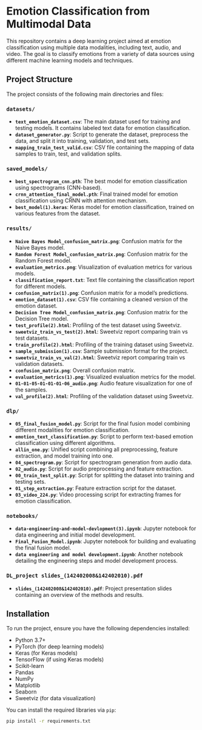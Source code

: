 # Emotion Classification from Multimodal Data

This repository contains a deep learning project aimed at emotion classification using multiple data modalities, including text, audio, and video. The goal is to classify emotions from a variety of data sources using different machine learning models and techniques.

## Project Structure

The project consists of the following main directories and files:

### `datasets/`
- **`text_emotion_dataset.csv`**: The main dataset used for training and testing models. It contains labeled text data for emotion classification.
- **`dataset_generator.py`**: Script to generate the dataset, preprocess the data, and split it into training, validation, and test sets.
- **`mapping_train_test_valid.csv`**: CSV file containing the mapping of data samples to train, test, and validation splits.

### `saved_models/`
- **`best_spectrogram_cnn.pth`**: The best model for emotion classification using spectrograms (CNN-based).
- **`crnn_attention_final_model.pth`**: Final trained model for emotion classification using CRNN with attention mechanism.
- **`best_model(1).keras`**: Keras model for emotion classification, trained on various features from the dataset.

### `results/`
- **`Naive Bayes Model_confusion_matrix.png`**: Confusion matrix for the Naive Bayes model.
- **`Random Forest Model_confusion_matrix.png`**: Confusion matrix for the Random Forest model.
- **`evaluation_metrics.png`**: Visualization of evaluation metrics for various models.
- **`classification_report.txt`**: Text file containing the classification report for different models.
- **`confusion_matrix(1).png`**: Confusion matrix for a model’s predictions.
- **`emotion_dataset(1).csv`**: CSV file containing a cleaned version of the emotion dataset.
- **`Decision Tree Model_confusion_matrix.png`**: Confusion matrix for the Decision Tree model.
- **`test_profile(2).html`**: Profiling of the test dataset using Sweetviz.
- **`sweetviz_train_vs_test(2).html`**: Sweetviz report comparing train vs test datasets.
- **`train_profile(2).html`**: Profiling of the training dataset using Sweetviz.
- **`sample_submission(1).csv`**: Sample submission format for the project.
- **`sweetviz_train_vs_val(2).html`**: Sweetviz report comparing train vs validation datasets.
- **`confusion_matrix.png`**: Overall confusion matrix.
- **`evaluation_metrics(1).png`**: Visualized evaluation metrics for the model.
- **`01-01-05-01-01-01-06_audio.png`**: Audio feature visualization for one of the samples.
- **`val_profile(2).html`**: Profiling of the validation dataset using Sweetviz.

### `dlp/`
- **`05_final_fusion_model.py`**: Script for the final fusion model combining different modalities for emotion classification.
- **`emotion_text_classification.py`**: Script to perform text-based emotion classification using different algorithms.
- **`allin_one.py`**: Unified script combining all preprocessing, feature extraction, and model training into one.
- **`04_spectrogram.py`**: Script for spectrogram generation from audio data.
- **`02_audio.py`**: Script for audio preprocessing and feature extraction.
- **`00_train_test_split.py`**: Script for splitting the dataset into training and testing sets.
- **`01_step_extraction.py`**: Feature extraction script for the dataset.
- **`03_video_224.py`**: Video processing script for extracting frames for emotion classification.

### `notebooks/`
- **`data-engineering-and-model-devlopment(3).ipynb`**: Jupyter notebook for data engineering and initial model development.
- **`Final_Fusion_Model.ipynb`**: Jupyter notebook for building and evaluating the final fusion model.
- **`data engineering and model development.ipynb`**: Another notebook detailing the engineering steps and model development process.

### `DL_project slides_(142402008&142402010).pdf`
- **`slides_(142402008&142402010).pdf`**: Project presentation slides containing an overview of the methods and results.

## Installation

To run the project, ensure you have the following dependencies installed:

- Python 3.7+
- PyTorch (for deep learning models)
- Keras (for Keras models)
- TensorFlow (if using Keras models)
- Scikit-learn
- Pandas
- NumPy
- Matplotlib
- Seaborn
- Sweetviz (for data visualization)

You can install the required libraries via `pip`:

```bash
pip install -r requirements.txt

